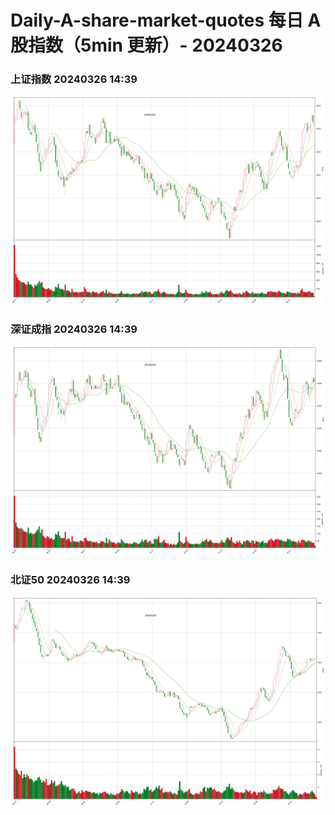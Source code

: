 
# Daily-A-share-market-quotes 每日 A 股指数（5min 更新）- 20240326

### 上证指数 20240326 14:39
![](./fig/2024/3/20240326-sh000001.png)

### 深证成指 20240326 14:39
![](./fig/2024/3/20240326-sz399001.png)

### 北证50 20240326 14:39
![](./fig/2024/3/20240326-bj899050.png)
